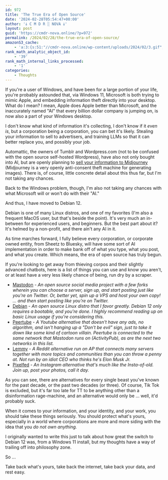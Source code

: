 ```yaml
---
id: 972
title: 'The True Era of Open Source'
date: '2024-02-28T05:54:47+00:00'
author: '𐕣 C M D R ░ NOVA 𐕣'
layout: post
guid: 'https://cmdr-nova.online/?p=972'
permalink: /2024/02/28/the-true-era-of-open-source/
amazonS3_cache:
    - 'a:3:{s:51:"//cmdr-nova.online/wp-content/uploads/2024/02/3.gif";a:1:{s:9:"timestamp";i:1715843632;}s:57:"//cmdr-nova.online/wp-content/uploads/2024/02/NoAi_01.png";a:1:{s:9:"timestamp";i:1721650544;}s:67:"//cmdr-nova.online/wp-content/uploads/2024/02/721ac29ea9cbae00.jpeg";a:1:{s:9:"timestamp";i:1715664888;}}'
rank_math_analytic_object_id:
    - '39'
rank_math_internal_links_processed:
    - '1'
categories:
    - Thoughts
---
```


<!-- wp:paragraph -->
<p>If you're a user of Windows, and have been for a large portion of your life, you're probably astounded that, via Windows 11, Microsoft is both trying to mimic Apple, and embedding information theft directly into your desktop. What do I mean? I mean, Apple does Apple better than Microsoft, and the inaccurately named "AI" that every billion dollar company is jumping on, is now also a part of your Windows desktop.</p>
<!-- /wp:paragraph -->

<!-- wp:paragraph -->
<p>I don't know what kind of information it's collecting, I don't know if it <em>even is</em>, but a corporation being a corporation, you can bet it's likely. Stealing your information to sell to advertisers, and training LLMs so that it can better replace you, and possibly your job.</p>
<!-- /wp:paragraph -->

<!-- wp:paragraph -->
<p>Automattic, the owners of Tumblr and Wordpress.com (not to be confused with the open source self-hosted Wordpress), have also not only bought into AI, but are openly planning to <a href="https://www.theverge.com/2024/2/27/24084884/tumblr-midjourney-openai-training-data-deal-report" target="_blank" rel="noreferrer noopener">sell your information to Midjourney</a> (Midjourney is a very openly anti-consent theft machine for generating images). There is, of course, little concrete detail about this thus far, but I'm not taking any chances.</p>
<!-- /wp:paragraph -->

<!-- wp:paragraph -->
<p>Back to the Windows problem, though, I'm also not taking any chances with what Microsoft will or won't do with their "AI."</p>
<!-- /wp:paragraph -->

<!-- wp:paragraph -->
<p>And thus, I have moved to Debian 12.</p>
<!-- /wp:paragraph -->

<!-- wp:paragraph -->
<p>Debian is one of many Linux distros, and one of my favorites (I'm also a frequent MacOS user, but that's beside the point). It's very much an in-between for experienced users, and beginners. But the best part about it? It's helmed by a non-profit, and there ain't any AI in it.</p>
<!-- /wp:paragraph -->

<!-- wp:paragraph -->
<p>As time marches forward, I fully believe every corporation, or corporate owned entity, from Sheetz to Bluesky, will have some sort of AI implementation in order to make bank off of what you type, what you post, and what you create. Which means, the era of open source has truly begun.</p>
<!-- /wp:paragraph -->

<!-- wp:paragraph -->
<p>If you're looking to get away from thieving corpos and their slightly advanced chatbots, here is a list of things you can use and know you aren't, or at least have a very less likely chance of being, run dry by a scraper.</p>
<!-- /wp:paragraph -->

<!-- wp:list -->
<ul><!-- wp:list-item -->
<li><a href="https://joinmastodon.org" target="_blank" rel="noreferrer noopener">Mastodon</a> - <em>An open source social media project with a few forks wherein you can choose a server, sign up, and start posting just like you're on Twitter. Or, better yet, spin up a VPS and host your own copy! ... and then start posting like you're on Twitter.</em></li>
<!-- /wp:list-item -->

<!-- wp:list-item -->
<li><a href="https://www.debian.org" target="_blank" rel="noreferrer noopener">Debian</a> - <em>An open source Linux distro that I favor greatly. Debian 12 only requires a bootable, and you're done. I highly recommend reading up on basic Linux usage if you're considering this.</em></li>
<!-- /wp:list-item -->

<!-- wp:list-item -->
<li><a href="https://joinpeertube.org" target="_blank" rel="noreferrer noopener">Peertube</a> - <em>A Youtube alternative that doesn't have any ads, no algorithm, and isn't hanging up a "Don't be evil" sign, just to take it down like some kind of cartoon villain. Peertube is connected to the same network that Mastodon runs on (ActivityPub), as are the next two networks in this list.</em></li>
<!-- /wp:list-item -->

<!-- wp:list-item -->
<li><a href="https://join-lemmy.org" target="_blank" rel="noreferrer noopener">Lemmy</a> - <em>A Reddit alternative run on AP that connects many servers together with more topics and communities than you can throw a penny at. Not run by an idiot CEO who thinks he's Elon Musk Jr.</em></li>
<!-- /wp:list-item -->

<!-- wp:list-item -->
<li><a href="https://pixelfed.org" target="_blank" rel="noreferrer noopener">Pixelfed</a> - <em>An Instagram alternative that's much like the Insta-of-old. Join up, post your photos, call it day.</em></li>
<!-- /wp:list-item --></ul>
<!-- /wp:list -->

<!-- wp:paragraph -->
<p>As you can see, there are alternatives for every single beast you've known for the past decade, or the past two decades (or three). Of course, Tik Tok is excluded, but it's far too late for TT to be anything other than a disinformation rage-machine, and an alternative would only be ... well, it'd probably suck.</p>
<!-- /wp:paragraph -->

<!-- wp:paragraph -->
<p>When it comes to your information, and your identity, and your work, you should take these things seriously. You should protect what's yours, especially in a world where corporations are more and more siding with the idea that you <em>do not own anything.</em></p>
<!-- /wp:paragraph -->

<!-- wp:paragraph -->
<p>I originally wanted to write this just to talk about how great the switch to Debian 12 was, from a Windows 11 install, but my thoughts have a way of trailing off into philosophy zone.</p>
<!-- /wp:paragraph -->

<!-- wp:paragraph -->
<p>So ...</p>
<!-- /wp:paragraph -->

<!-- wp:paragraph -->
<p>Take back what's yours, take back the internet, take back your data, and rest easy.</p>
<!-- /wp:paragraph -->